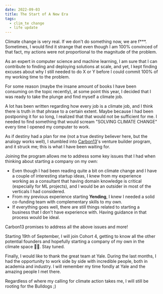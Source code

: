 ```yaml
---
date: 2022-09-03
title: The Start of A New Era
tags:
  - clim_te change
  - life update
---
```



Climate change is very real. If we don't do something now, we are f***. Sometimes, I would find it strange that even though I am 100% convinced of that fact, my actions were not proportional to the magnitude of the problem.

As an expert in computer science and machine learning, I am sure that I can contribute to finding and deploying solutions at scale, and yet, I kept finding excuses about why I still needed to do X or Y before I could commit 100% of my working time to the problem.

For some reason (maybe the insane amount of books I have been consuming on the topic recently), at some point this year, I decided that I was ready to take the plunge and find myself a climate job.

A lot has been written regarding how every job is a climate job, and I think there is truth in that phrase to a certain extent. Maybe because I had been postponing it for so long, I realized that that would not be sufficient for me. I needed to find something that would scream "SOLVING CLIMATE CHANGE" every time I opened my computer to work.

As if destiny had a plan for me (not a true destiny believer here, but the analogy works well), I stumbled into [Carbon13](http://carbonthirteen.com)'s venture builder program, and it struck me; this is what I have been waiting for.

Joining the program allows me to address some key issues that I had when thinking about starting a company on my own:

- Even though I had been reading quite a bit on climate change and I have a couple of interesting startup ideas, I knew from my experience working as a consultant that having domain knowledge is critical (especially for ML projects), and I would be an outsider in most of the verticals I had considered.
- From my previous experience starting **Yending**, I knew I needed a solid co-funding team with complementary skills to my own.
- If everything goes well, there are still things related to starting a business that I don't have experience with. Having guidance in that process would be ideal.

Carbon13 promises to address all the above issues and more!

Starting 19th of September, I will join Cohort 4, getting to know all the other potential founders and hopefully starting a company of my own in the climate space 🤞🏼. Stay tuned.

Finally, I would like to thank the great team at Yale. During the last months, I had the opportunity to work side by side with incredible people, both in academia and industry. I will remember my time fondly at Yale and the amazing people I met there.

Regardless of where my calling for climate action takes me, I will still be rooting for the Bulldogs ;)
